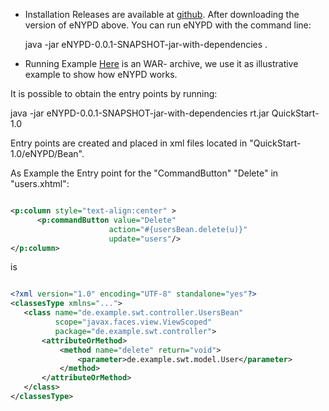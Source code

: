 * Installation 
  Releases are available at [github](https://github.com/uni-bremen-agst/eNYPD/releases/tag/v1.0.0).
  After downloading the version of eNYPD above. 
  You can run eNYPD with the command line: 
  
  java -jar eNYPD-0.0.1-SNAPSHOT-jar-with-dependencies <path to rt.jar> <path to war file>. 

 * Running Example 
 [Here](https://github.com/uni-bremen-agst/eNYPD/tree/example) is an WAR- archive, we use it as illustrative example to show  how eNYPD works. 

  It is possible to obtain the entry points by running: 
  
  java -jar eNYPD-0.0.1-SNAPSHOT-jar-with-dependencies rt.jar QuickStart-1.0
  
  Entry points are created and placed in xml files located in "QuickStart-1.0/eNYPD/Bean". 
  
  As Example the Entry point for the "CommandButton" "Delete" in "users.xhtml": 
  
  
  
  ```xml
  
  <p:column style="text-align:center" >
        <p:commandButton value="Delete"
                        action="#{usersBean.delete(u)}"
                        update="users"/>
  </p:column>
  
  ```
  

  is 
  
 ```xml

<?xml version="1.0" encoding="UTF-8" standalone="yes"?>
<classesType xmlns="...">
    <class name="de.example.swt.controller.UsersBean" 
           scope="javax.faces.view.ViewScoped" 
           package="de.example.swt.controller">
        <attributeOrMethod>
            <method name="delete" return="void">
                <parameter>de.example.swt.model.User</parameter>
            </method>
        </attributeOrMethod>
    </class>
</classesType>
 
  
  ```
